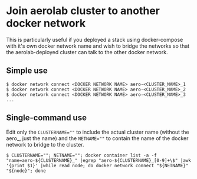 # Join aerolab cluster to another docker network

This is particularly useful if you deployed a stack using docker-compose with it's own docker network name and wish to bridge the networks so that the aerolab-deployed cluster can talk to the other docker network.

## Simple use

```
$ docker network connect <DOCKER NETWORK NAME> aero-<CLUSTER_NAME>_1
$ docker network connect <DOCKER NETWORK NAME> aero-<CLUSTER_NAME>_2
$ docker network connect <DOCKER NETWORK NAME> aero-<CLUSTER_NAME>_3
...
```

## Single-command use

Edit only the `CLUSTERNAME=""` to include the actual cluster name (without the aero_, just the name) and the `NETNAME=""` to contain the name of the docker network to bridge to the cluster.

```
$ CLUSTERNAME=""; NETNAME=""; docker container list -a -f "name=aero-${CLUSTERNAME}_" |egrep "aero-${CLUSTERNAME}_[0-9]+\$" |awk '{print $1}' |while read node; do docker network connect "${NETNAME}" "${node}"; done
```
